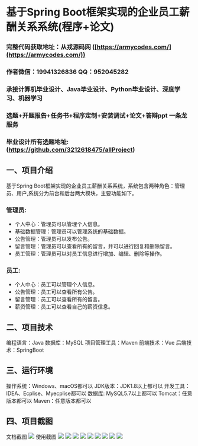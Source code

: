 基于Spring Boot框架实现的企业员工薪酬关系系统(程序+论文)
=
###  完整代码获取地址：从戎源码网 ([https://armycodes.com/](https://armycodes.com/))
###  作者微信：19941326836  QQ：952045282 
###  承接计算机毕业设计、Java毕业设计、Python毕业设计、深度学习、机器学习
###  选题+开题报告+任务书+程序定制+安装调试+论文+答辩ppt 一条龙服务
###  毕业设计所有选题地址:(https://github.com/3212618475/allProject)


一、项目介绍
---
基于Spring Boot框架实现的企业员工薪酬关系系统，系统包含两种角色：管理员、用户,系统分为前台和后台两大模块，主要功能如下。
### 管理员:
- 个人中心：管理员可以管理个人信息。
- 基础数据管理：管理员可以管理系统的基础数据。
- 公告管理：管理员可以发布公告。
- 留言管理：管理员可以查看所有的留言，并可以进行回复和删除留言。
- 员工管理：管理员可以对员工信息进行增加、编辑、删除等操作。


### 员工:
- 个人中心：员工可以管理个人信息。
- 公告管理：员工可以查看所有公告。
- 留言管理：员工可以查看所有的留言。
- 薪资管理：员工可以查看自己的薪资信息。
  
二、项目技术
---
编程语言：Java
数据库：MySQL
项目管理工具：Maven
前端技术：Vue
后端技术：SpringBoot

三、运行环境
---
操作系统：Windows、macOS都可以
JDK版本：JDK1.8以上都可以
开发工具：IDEA、Ecplise、Myecplise都可以
数据库: MySQL5.7以上都可以
Tomcat：任意版本都可以
Maven：任意版本都可以

四、项目截图
---
文档截图
![](limage/2.png)
使用截图
![](image/1.png)
![](image/2.png)
![](image/3.png)
![](image/4.png)
![](image/5.png)
![](image/6.png)
![](image/7.png)
![](image/8.png)
![](image/9.png)
